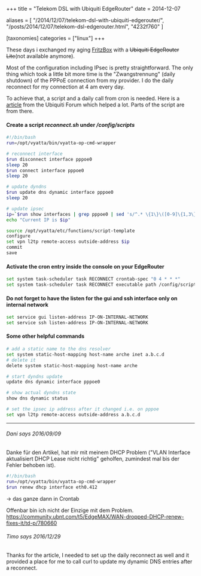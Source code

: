 +++
title = "Telekom DSL with Ubiquiti EdgeRouter"
date = 2014-12-07

aliases = [
  "/2014/12/07/telekom-dsl-with-ubiquiti-edgerouter/",
  "/posts/2014/12/07/telekom-dsl-edgerouter.html",
  "4232f760"
]

[taxonomies]
categories = ["linux"]
+++

These days i exchanged my aging [FritzBox](https://www.avm.de) with a ~~Ubiquiti EdgeRouter Lite~~(not available anymore).

Most of the configuration including IPsec is pretty straightforward. The only thing which took a little bit more time is the "Zwangstrennung" (daily shutdown) of the PPPoE connection from my provider. I do the daily reconnect for my connection at 4 am every day.

<!-- more -->

To achieve that, a script and a daily call from cron is needed. Here is a [article](https://community.ui.com/questions/Help-configuring-L2PT-VPN-for-pppoe-dynamic-ip/111f9e13-58b0-401e-9b2b-8a4a043efb74) from the Ubiquiti Forum which helped a lot. Parts of the script are from there.

#### Create a script *reconnect.sh* under */config/scripts*

```bash
#!/bin/bash
run=/opt/vyatta/bin/vyatta-op-cmd-wrapper

# reconnect interface
$run disconnect interface pppoe0
sleep 20
$run connect interface pppoe0
sleep 20

# update dyndns
$run update dns dynamic interface pppoe0
sleep 20

# update ipsec
ip=`$run show interfaces | grep pppoe0 | sed 's/^.* \{1\}\([0-9]\{1,3\}\.[0-9]\{1,3\}\.[0-9]\{1,3\}\.[0-9]\{1,3\}\) .*$/\1/g'`
echo "Current IP is $ip"

source /opt/vyatta/etc/functions/script-template
configure
set vpn l2tp remote-access outside-address $ip
commit
save
```

#### Activate the cron entry inside the console on your EdgeRouter

```bash
set system task-scheduler task RECONNECT crontab-spec "0 4 * * *"
set system task-scheduler task RECONNECT executable path /config/scripts/reconnect.sh
```

#### Do not forget to have the listen for the <strong>gui</strong> and <strong>ssh</strong> interface only on internal network

```bash
set service gui listen-address IP-ON-INTERNAL-NETWORK
set service ssh listen-address IP-ON-INTERNAL-NETWORK
```

#### Some other helpful commands

```bash
# add a static name to the dns resolver
set system static-host-mapping host-name arche inet a.b.c.d
# delete it
delete system static-host-mapping host-name arche

# start dyndns update
update dns dynamic interface pppoe0

# show actual dyndns state
show dns dynamic status

# set the ipsec ip address after it changed i.e. on pppoe
set vpn l2tp remote-access outside-address a.b.c.d
```

---

###### Dani says 2016/09/09
<!-- dbo@chue.li -->
Danke für den Artikel, hat mir mit meinem DHCP Problem ("VLAN Interface aktualisiert DHCP Lease nicht richtig" geholfen, zumindest mal bis der Fehler behoben ist).

```bash
#!/bin/bash
run=/opt/vyatta/bin/vyatta-op-cmd-wrapper
$run renew dhcp interface eth0.412
```

-> das ganze dann in Crontab

Offenbar bin ich nicht der Einzige mit dem Problem.
<https://community.ubnt.com/t5/EdgeMAX/WAN-dropped-DHCP-renew-fixes-it/td-p/780660>

###### Timo says 2016/12/29
<!-- timo@kosig.net -->
Thanks for the article, I needed to set up the daily reconnect as well and it provided a place for me to call curl to update my dynamic DNS entries after a reconnect.
